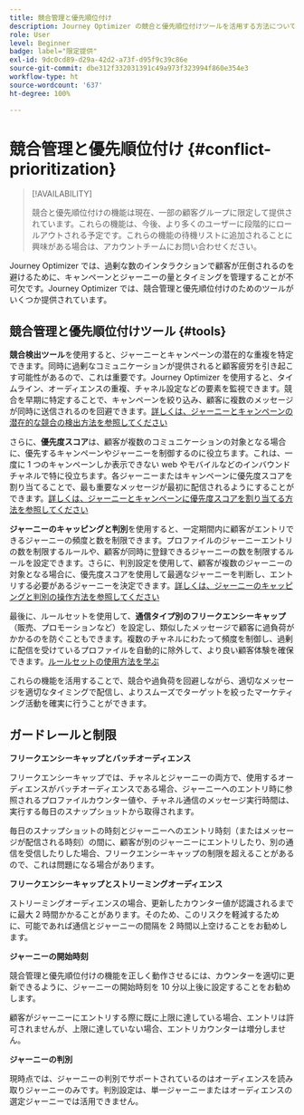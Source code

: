 ```yaml
---
title: 競合管理と優先順位付け
description: Journey Optimizer の競合と優先順位付けツールを活用する方法について説明します。
role: User
level: Beginner
badge: label="限定提供"
exl-id: 9dc0cd89-d29a-42d2-a73f-d95f9c39c86e
source-git-commit: dbe312f332031391c49a973f323994f860e354e3
workflow-type: ht
source-wordcount: '637'
ht-degree: 100%

---
```


# 競合管理と優先順位付け {#conflict-prioritization}

>[!AVAILABILITY]
>
>競合と優先順位付けの機能は現在、一部の顧客グループに限定して提供されています。これらの機能は、今後、より多くのユーザーに段階的にロールアウトされる予定です。これらの機能の待機リストに追加されることに興味がある場合は、アカウントチームにお問い合わせください。

Journey Optimizer では、過剰な数のインタラクションで顧客が圧倒されるのを避けるために、キャンペーンとジャーニーの量とタイミングを管理することが不可欠です。Journey Optimizer では、競合管理と優先順位付けのためのツールがいくつか提供されています。

## 競合管理と優先順位付けツール {#tools}

**競合検出ツール**&#x200B;を使用すると、ジャーニーとキャンペーンの潜在的な重複を特定できます。同時に過剰なコミュニケーションが提供されると顧客疲労を引き起こす可能性があるので、これは重要です。Journey Optimizer を使用すると、タイムライン、オーディエンスの重複、チャネル設定などの要素を監視できます。競合を早期に特定することで、キャンペーンを絞り込み、顧客に複数のメッセージが同時に送信されるのを回避できます。[詳しくは、ジャーニーとキャンペーンの潜在的な競合の検出方法を参照してください](conflicts.md)

さらに、**優先度スコア**&#x200B;は、顧客が複数のコミュニケーションの対象となる場合に、優先するキャンペーンやジャーニーを制御するのに役立ちます。これは、一度に 1 つのキャンペーンしか表示できない web やモバイルなどのインバウンドチャネルで特に役立ちます。各ジャーニーまたはキャンペーンに優先度スコアを割り当てることで、最も重要なメッセージが最初に配信されるようにすることができます。[詳しくは、ジャーニーとキャンペーンに優先度スコアを割り当てる方法を参照してください](priority-scores.md)

**ジャーニーのキャッピングと判別**&#x200B;を使用すると、一定期間内に顧客がエントリできるジャーニーの頻度と数を制限できます。プロファイルのジャーニーエントリの数を制限するルールや、顧客が同時に登録できるジャーニーの数を制限するルールを設定できます。さらに、判別設定を使用して、顧客が複数のジャーニーの対象となる場合に、優先度スコアを使用して最適なジャーニーを判断し、エントリする必要があるジャーニーを決定できます。[詳しくは、ジャーニーのキャッピングと判別の操作方法を参照してください](journey-capping.md)

最後に、ルールセットを使用して、**通信タイプ別のフリークエンシーキャップ**（販売、プロモーションなど）を設定し、類似したメッセージで顧客に過負荷がかかるのを防ぐこともできます。複数のチャネルにわたって頻度を制御し、過剰に配信を受けているプロファイルを自動的に除外して、より良い顧客体験を確保できます。[ルールセットの使用方法を学ぶ](../configuration/rule-sets.md)</li></ul>

これらの機能を活用することで、競合や過負荷を回避しながら、適切なメッセージを適切なタイミングで配信し、よりスムーズでターゲットを絞ったマーケティング活動を確実に行うことができます。

## ガードレールと制限

**フリークエンシーキャップとバッチオーディエンス**

フリークエンシーキャップでは、チャネルとジャーニーの両方で、使用するオーディエンスがバッチオーディエンスである場合、ジャーニーへのエントリ時に参照されるプロファイルカウンター値や、チャネル通信のメッセージ実行時間は、実行する毎日のスナップショットから取得されます。

毎日のスナップショットの時刻とジャーニーへのエントリ時刻（またはメッセージが配信される時刻）の間に、顧客が別のジャーニーにエントリしたり、別の通信を受信したりした場合、フリークエンシーキャップの制限を超えることがあるので、これは問題になる場合があります。

**フリークエンシーキャップとストリーミングオーディエンス**

ストリーミングオーディエンスの場合、更新したカウンター値が認識されるまでに最大 2 時間かかることがあります。そのため、このリスクを軽減するために、可能であれば通信とジャーニーの間隔を 2 時間以上空けることをお勧めします。

**ジャーニーの開始時刻**

競合管理と優先順位付けの機能を正しく動作させるには、カウンターを適切に更新できるように、ジャーニーの開始時刻を 10 分以上後に設定することをお勧めします。

顧客がジャーニーにエントリする際に既に上限に達している場合、エントリは許可されませんが、上限に達していない場合、エントリカウンターは増分しません。

**ジャーニーの判別**

現時点では、ジャーニーの判別でサポートされているのはオーディエンスを読み取りジャーニーのみです。判別設定は、単一ジャーニーまたはオーディエンスの選定ジャーニーでは活用できません。
